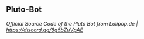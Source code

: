 ## Pluto-Bot
*Official Source Code of the Pluto Bot from Lolipop.de | https://discord.gg/8g5bZuVpAE*
